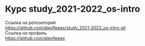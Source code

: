 # Курс study_2021-2022_os-intro
Ссылка на репозиторий  
https://github.com/alexfleeex/study_2021-2022_os-intro.git  
Ссылка на профиль  
https://github.com/alexfleeex